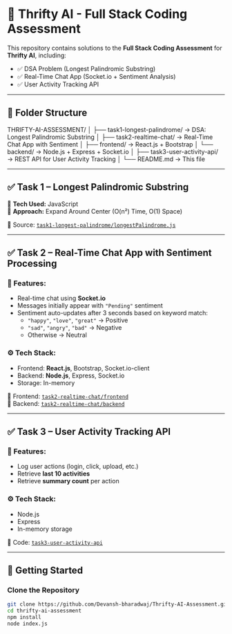 # 🧠 Thrifty AI - Full Stack Coding Assessment

This repository contains solutions to the **Full Stack Coding Assessment** for **Thrifty AI**, including:

- ✅ DSA Problem (Longest Palindromic Substring)
- ✅ Real-Time Chat App (Socket.io + Sentiment Analysis)
- ✅ User Activity Tracking API

---

## 📁 Folder Structure

THRIFTY-AI-ASSESSMENT/
│
├── task1-longest-palindrome/ → DSA: Longest Palindromic Substring
│
├── task2-realtime-chat/ → Real-Time Chat App with Sentiment
│ ├── frontend/ → React.js + Bootstrap
│ └── backend/ → Node.js + Express + Socket.io
│
├── task3-user-activity-api/ → REST API for User Activity Tracking
│
└── README.md → This file


---

## ✅ Task 1 – Longest Palindromic Substring

🔸 **Tech Used:** JavaScript  
🔸 **Approach:** Expand Around Center (O(n²) Time, O(1) Space)

📂 Source: [`task1-longest-palindrome/longestPalindrome.js`](./task1-longest-palindrome/longestPalindrome.js)

---

## ✅ Task 2 – Real-Time Chat App with Sentiment Processing

### 🧩 Features:
- Real-time chat using **Socket.io**
- Messages initially appear with `"Pending"` sentiment
- Sentiment auto-updates after 3 seconds based on keyword match:
  - `"happy"`, `"love"`, `"great"` → Positive
  - `"sad"`, `"angry"`, `"bad"` → Negative
  - Otherwise → Neutral

### ⚙️ Tech Stack:
- Frontend: **React.js**, Bootstrap, Socket.io-client
- Backend: **Node.js**, Express, Socket.io
- Storage: In-memory

📂 Frontend: [`task2-realtime-chat/frontend`](./task2-realtime-chat/frontend)  
📂 Backend: [`task2-realtime-chat/backend`](./task2-realtime-chat/backend)

---

## ✅ Task 3 – User Activity Tracking API

### 🧩 Features:
- Log user actions (login, click, upload, etc.)
- Retrieve **last 10 activities**
- Retrieve **summary count** per action

### ⚙️ Tech Stack:
- Node.js
- Express
- In-memory storage

📂 Code: [`task3-user-activity-api`](./task3-user-activity-api)

---

## 🚀 Getting Started

### Clone the Repository

```bash
git clone https://github.com/Devansh-bharadwaj/Thrifty-AI-Assessment.git
cd thrifty-ai-assessment
npm install
node index.js
